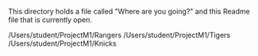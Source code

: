 This directory holds a file called "Where are you going?" and this Readme file that is
currently open.

/Users/student/ProjectM1/Rangers
/Users/student/ProjectM1/Tigers
/Users/student/ProjectM1/Knicks
